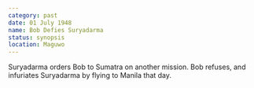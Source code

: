 ```yaml
---
category: past
date: 01 July 1948
name: Bob Defies Suryadarma
status: synopsis
location: Maguwo
---
```

Suryadarma orders Bob to Sumatra on another mission. Bob refuses, and infuriates Suryadarma by flying to Manila that day.
